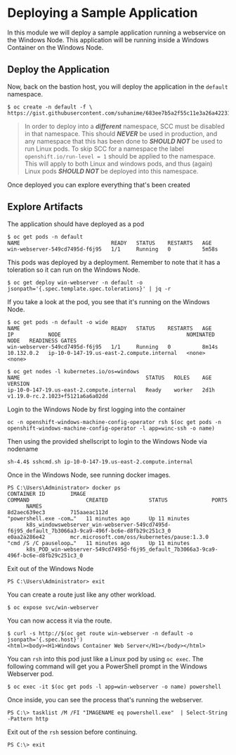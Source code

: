 # Deploying a Sample Application

In this module we will deploy a sample application running a webservice on the Windows Node. This application will be running inside a Windows Container on the Windows Node.

## Deploy the Application

Now, back on the bastion host, you will deploy the application in the `default` namespace.

```shell
$ oc create -n default -f \
https://gist.githubusercontent.com/suhanime/683ee7b5a2f55c11e3a26a4223170582/raw/d893db98944bf615fccfe73e6e4fb19549a362a5/WinWebServer.yaml
```

> In order to deploy into a *__different__* namespace, SCC must be disabled in that namespace. This should *__NEVER__* be used in production, and any namespace that this has been done to *__SHOULD NOT__* be used to run Linux pods.
> To skip SCC for a namespace the label `openshift.io/run-level = 1` should be applied to the namespace. This will apply to both Linux and windows pods, and thus (again) Linux pods *__SHOULD NOT__* be deployed into this namespace.

Once deployed you can explore everything that's been created

## Explore Artifacts

The application should have deployed as a pod

```shell
$ oc get pods -n default
NAME                             READY   STATUS    RESTARTS   AGE
win-webserver-549cd7495d-f6j95   1/1     Running   0          5m58s
```

This pods was deployed by a deployment. Remember to note that it has a toleration so it can run on the Windows Node.

```shell
$ oc get deploy win-webserver -n default -o jsonpath='{.spec.template.spec.tolerations}' | jq -r
```

If you take a look at the pod, you see that it's running on the Windows Node.

```shell
$ oc get pods -n default -o wide
NAME                             READY   STATUS    RESTARTS   AGE     IP           NODE                                        NOMINATED NODE   READINESS GATES
win-webserver-549cd7495d-f6j95   1/1     Running   0          8m14s   10.132.0.2   ip-10-0-147-19.us-east-2.compute.internal   <none>           <none>

$ oc get nodes -l kubernetes.io/os=windows
NAME                                        STATUS   ROLES    AGE    VERSION
ip-10-0-147-19.us-east-2.compute.internal   Ready    worker   2d1h   v1.19.0-rc.2.1023+f5121a6a6a02dd
```

Login to the Windows Node by first logging into the container


```shell
oc -n openshift-windows-machine-config-operator rsh $(oc get pods -n openshift-windows-machine-config-operator -l app=winc-ssh -o name)
```

Then using the provided shellscript to login to the Windows Node via nodename

```shell
sh-4.4$ sshcmd.sh ip-10-0-147-19.us-east-2.compute.internal
```

Once in the Windows Node, see running docker images.

```shell
PS C:\Users\Administrator> docker ps
CONTAINER ID        IMAGE                                          COMMAND                  CREATED             STATUS              PORTS
      NAMES
8d2aec639ec3        715aaeac112d                                   "powershell.exe -com…"   11 minutes ago      Up 11 minutes
      k8s_windowswebserver_win-webserver-549cd7495d-f6j95_default_7b3066a3-9ca9-496f-bc6e-d8fb29c251c3_0
e0aa2a286e42        mcr.microsoft.com/oss/kubernetes/pause:1.3.0   "cmd /S /C pauseloop…"   11 minutes ago      Up 11 minutes
      k8s_POD_win-webserver-549cd7495d-f6j95_default_7b3066a3-9ca9-496f-bc6e-d8fb29c251c3_0
```

Exit out of the Windows Node

```shell
PS C:\Users\Administrator> exit
```

You can create a route just like any other workload.

```shell
$ oc expose svc/win-webserver
```

You can now access it via the route.

```shell
$ curl -s http://$(oc get route win-webserver -n default -o jsonpath='{.spec.host}')
<html><body><H1>Windows Container Web Server</H1></body></html>
```

You can `rsh` into this pod just like a Linux pod by using `oc exec`. The following command will get you a PowerShell prompt in the Windows Webserver pod.

```shell
$ oc exec -it $(oc get pods -l app=win-webserver -o name) powershell
```

Once inside, you can see the process that's running the webserver.

```shell
PS C:\> tasklist /M /FI "IMAGENAME eq powershell.exe"  | Select-String -Pattern http
```

Exit out of the `rsh` session before continuing.

```shell
PS C:\> exit
```
